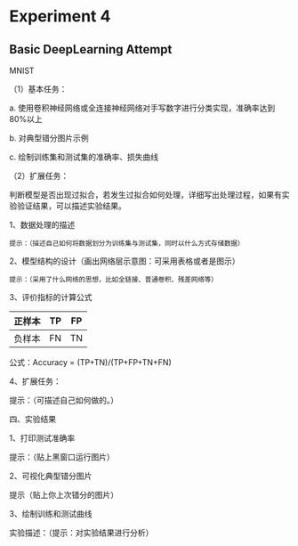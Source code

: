 # Experiment 4
## Basic DeepLearning Attempt

MNIST

（1）基本任务：

a. 使用卷积神经网络或全连接神经网络对手写数字进行分类实现，准确率达到80%以上

b. 对典型错分图片示例

c. 绘制训练集和测试集的准确率、损失曲线

（2）扩展任务：

判断模型是否出现过拟合，若发生过拟合如何处理，详细写出处理过程，如果有实验验证结果，可以描述实验结果。

1、数据处理的描述

	提示：（描述自己如何将数据划分为训练集与测试集，同时以什么方式存储数据）

2、模型结构的设计（画出网络层示意图：可采用表格或者是图示）

	提示：（采用了什么网络的思想，比如全链接、普通卷积、残差网络等）

3、评价指标的计算公式

正样本    |    TP  |  FP
:-----------:|:-----------:|:-----------:
负样本    |    FN  |   TN
公式：Accuracy  = (TP+TN)/(TP+FP+TN+FN)

4、扩展任务：

提示：（可描述自己如何做的。）

四、实验结果

1、打印测试准确率

提示：（贴上黑窗口运行图片）

2、可视化典型错分图片

提示（贴上你上次错分的图片）

3、绘制训练和测试曲线

实验描述：（提示：对实验结果进行分析）